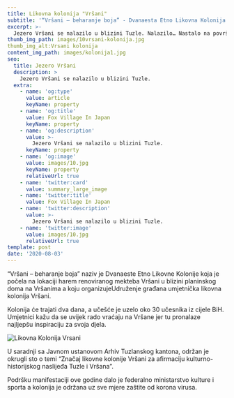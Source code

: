 ```yaml
---
title: Likovna kolonija "Vršani"
subtitle: '“Vršani – beharanje boja” - Dvanaesta Etno Likovna Kolonija '
excerpt: >-
  Jezero Vršani se nalazilo u blizini Tuzle. Nalazilo… Nastalo na površinskom kopu, bilo je jedno od ljepših jezera nastalih na kopovima. Bilo…do 2008. godine
thumb_img_path: images/10vrsani-kolonija.jpg
thumb_img_alt:Vrsani kolonija
content_img_path: images/kolonija1.jpg
seo:
  title: Jezero Vršani
  description: >
    Jezero Vršani se nalazilo u blizini Tuzle.
  extra:
    - name: 'og:type'
      value: article
      keyName: property
    - name: 'og:title'
      value: Fox Village In Japan
      keyName: property
    - name: 'og:description'
      value: >-
        Jezero Vršani se nalazilo u blizini Tuzle.
      keyName: property
    - name: 'og:image'
      value: images/10.jpg
      keyName: property
      relativeUrl: true
    - name: 'twitter:card'
      value: summary_large_image
    - name: 'twitter:title'
      value: Fox Village In Japan
    - name: 'twitter:description'
      value: >-
        Jezero Vršani se nalazilo u blizini Tuzle.
    - name: 'twitter:image'
      value: images/10.jpg
      relativeUrl: true
template: post
date: '2020-08-03'
---
```

“Vršani – beharanje boja” naziv je Dvanaeste Etno Likovne Kolonije
koja je počela na lokaciji harem renoviranog mekteba Vršani u blizini
planinskog doma na Vršanima a koju organizujeUdruženje građana
umjetnička likovna kolonija Vršani.

Kolonija će trajati dva dana, a učešće je uzelo oko 30 učesnika iz
cijele BiH. Umjetnici kažu da se uvijek rado vraćaju na Vršane jer tu
pronalaze najljepšu inspiraciju za svoja djela.

<img src="images/vrsani-kolonija.jpg" alt="Likovna Kolonija Vrsani"/>



U saradnji sa Javnom ustanovom Arhiv Tuzlanskog kantona, održan je 
okrugli sto o temi “Značaj likovne kolonije Vršani za afirmaciju
kulturno-historijskog naslijeđa Tuzle i Vršana”.

Podršku manifestaciji ove godine dalo je federalno ministarstvo
kulture i sporta a kolonija je održana uz sve mjere zaštite od korona
virusa.



